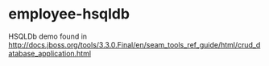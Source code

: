 employee-hsqldb
===============
HSQLDb demo found in http://docs.jboss.org/tools/3.3.0.Final/en/seam_tools_ref_guide/html/crud_database_application.html
